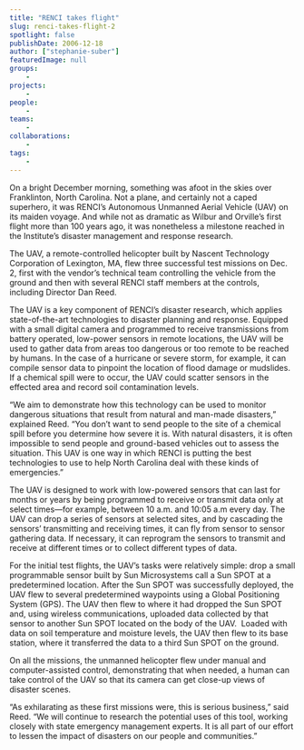 ```yaml
---
title: "RENCI takes flight"
slug: renci-takes-flight-2
spotlight: false
publishDate: 2006-12-18
author: ["stephanie-suber"]
featuredImage: null
groups:
    - 
projects:
    - 
people:
    - 
teams: 
    - 
collaborations:
    - 
tags:
    - 
---
```

On a bright December morning, something was afoot in the skies over Franklinton, North Carolina. Not a plane, and certainly not a caped superhero, it was RENCI’s Autonomous <a>Unmanned Aerial Vehicle (UAV)</a> on its maiden voyage. And while not as dramatic as Wilbur and Orville’s first flight more than 100 years ago, it was nonetheless a milestone reached in the Institute’s disaster management and response research. <!--more-->

The UAV, a remote-controlled helicopter built by Nascent Technology Corporation of Lexington, MA, flew three successful test missions on Dec. 2, first with the vendor’s technical team controlling the vehicle from the ground and then with several RENCI staff members at the controls, including Director Dan Reed.

The UAV is a key component of RENCI’s disaster research, which applies state-of-the-art technologies to disaster planning and response. Equipped with a small digital camera and programmed to receive transmissions from battery operated, low-power sensors in remote locations, the UAV will be used to gather data from areas too dangerous or too remote to be reached by humans. In the case of a hurricane or severe storm, for example, it can compile sensor data to pinpoint the location of flood damage or mudslides. If a chemical spill were to occur, the UAV could scatter sensors in the effected area and record soil contamination levels.

“We aim to demonstrate how this technology can be used to monitor dangerous situations that result from natural and man-made disasters,” explained Reed. “You don’t want to send people to the site of a chemical spill before you determine how severe it is. With natural disasters, it is often impossible to send people and ground-based vehicles out to assess the situation. This UAV is one way in which RENCI is putting the best technologies to use to help North Carolina deal with these kinds of emergencies.”

The UAV is designed to work with low-powered sensors that can last for months or years by being programmed to receive or transmit data only at select times—for example, between 10 a.m. and 10:05 a.m every day. The UAV can drop a series of sensors at selected sites, and by cascading the sensors’ transmitting and receiving times, it can fly from sensor to sensor gathering data. If necessary, it can reprogram the sensors to transmit and receive at different times or to collect different types of data.

For the initial test flights, the UAV’s tasks were relatively simple: drop a small programmable sensor built by Sun Microsystems call a Sun SPOT at a predetermined location. After the Sun SPOT was successfully deployed, the UAV flew to several predetermined waypoints using a Global Positioning System (GPS). The UAV then flew to where it had dropped the Sun SPOT and, using wireless communications, uploaded data collected by that sensor to another Sun SPOT located on the body of the UAV.  Loaded with data on soil temperature and moisture levels, the UAV then flew to its base station, where it transferred the data to a third Sun SPOT on the ground.

On all the missions, the unmanned helicopter flew under manual and computer-assisted control, demonstrating that when needed, a human can take control of the UAV so that its camera can get close-up views of disaster scenes.

“As exhilarating as these first missions were, this is serious business,” said Reed. “We will continue to research the potential uses of this tool, working closely with state emergency management experts. It is all part of our effort to lessen the impact of disasters on our people and communities.”

